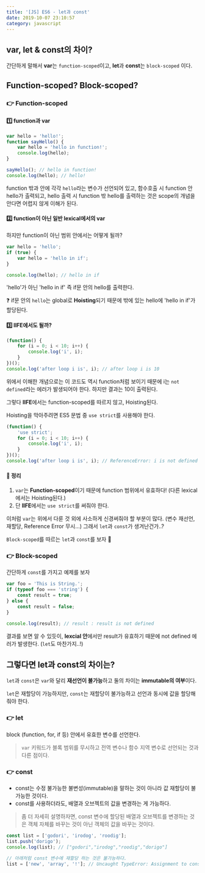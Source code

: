 ```yaml
---
title: '[JS] ES6 - let과 const'
date: 2019-10-07 23:10:57
category: javascript
---
```


## var, let & const의 차이?

간단하게 말해서 **var**는 `function-scoped`이고, **let**과 **const**는 `block-scoped` 이다.

## Function-scoped? Block-scoped?

### :point_right: Function-scoped

#### :one: function과 var

```javascript
var hello = 'hello!';
function sayHello() {
	var hello = 'hello in function!';
	console.log(hello);
}

sayHello(); // hello in function!
console.log(hello); // hello!
```

function 밖과 안에 각각 `hello`라는 변수가 선언되어 있고, 함수호출 시 function 안 hello가 출력되고, hello 출력 시 function 밖 hello를 출력하는 것은 scope의 개념을 안다면 어렵지 않게 이해가 된다.

#### :two: function이 아닌 일반 lexical에서의 var

하지만 function이 아닌 범위 안에서는 어떻게 될까?

```javascript
var hello = 'hello';
if (true) {
	var hello = 'hello in if';
}

console.log(hello); // hello in if
```

'hello'가 아닌 'hello in if' 즉 if문 안의 hello를 출력한다.

:question: if문 안의 `hello`는 global로 **Hoisting**되기 때문에 밖에 있는 hello에 'hello in if'가 할당된다.

#### :three: IIFE에서도 될까?

```javascript
(function() {
	for (i = 0; i < 10; i++) {
		console.log('i', i);
	}
})();
console.log('after loop i is', i); // after loop i is 10
```

위에서 이해한 개념으로는 이 코드도 역시 function처럼 보이기 때문에 i는 `not defined`라는 에러가 발생되어야 한다. 하지만 결과는 10이 출력된다.

그렇다 **IIFE**에서는 function-scoped를 따르지 않고, Hoisting된다.

Hoisting을 막아주려면 ES5 문법 중 `use strict`를 사용해야 한다.

```javascript
(function() {
	'use strict';
	for (i = 0; i < 10; i++) {
		console.log('i', i);
	}
})();
console.log('after loop i is', i); // ReferenceError: i is not defined
```

#### :pencil: 정리

1. `var`는 **Function-scoped**이기 때문에 function 범위에서 유효하다! (다른 lexical에서는 Hoisting된다.)
2. 단 **IIFE**에서는 `use strict`를 써줘야 한다.

이처럼 `var`는 위에서 다룬 것 외에 사소하게 신경써줘야 할 부분이 많다. (변수 재선언, 재할당, Reference Error 무시...) 그래서 `let`과 `const`가 생겨난건가..?

`Block-scoped`를 따르는 `let`과 `const`를 보자 :rocket:

### :point_right: Block-scoped

간단하게 `const`를 가지고 예제를 보자

```javascript
var foo = 'This is String.';
if (typeof foo === 'string') {
	const result = true;
} else {
	const result = false;
}

console.log(result); // result : result is not defined
```

결과를 보면 알 수 있듯이, **lexcial 안**에서만 result가 유효하기 때문에 not defined 에러가 발생한다. (`let`도 마찬가지..!)

## 그렇다면 let과 const의 차이는?

`let`과 `const`은 `var`와 달리 **재선언이 불가능**하고 둘의 차이는 **immutable의 여부**이다.

`let`은 재할당이 가능하지만, `const`는 재할당이 불가능하고 선언과 동시에 값을 할당해줘야 한다.

### :point_right: let

block (function, for, if 등) 안에서 유효한 변수를 선언한다.

> `var` 키워드가 블록 범위를 무시하고 전역 변수나 함수 지역 변수로 선언되는 것과 다른 점이다.

### :point_right: const

- const는 수정 불가능한 불변성(immutable)을 말하는 것이 아니라 값 재할당이 불가능한 것이다.
- const를 사용하더라도, 배열과 오브젝트의 값을 변경하는 게 가능하다.

> 좀 더 자세히 설명하자면, const 변수에 할당된 배열과 오브젝트를 변경하는 것은 객체 자체를 바꾸는 것이 아닌 객체의 값을 바꾸는 것이다.

```javascript
const list = ['godori', 'irodog', 'roodig'];
list.push('dorigo');
console.log(list); // ["godori","irodog","roodig","dorigo"]

// 아래처럼 const 변수에 재할당 하는 것은 불가능하다.
list = ['new', 'array', '!']; // Uncaught TypeError: Assignment to constant variable.
```
